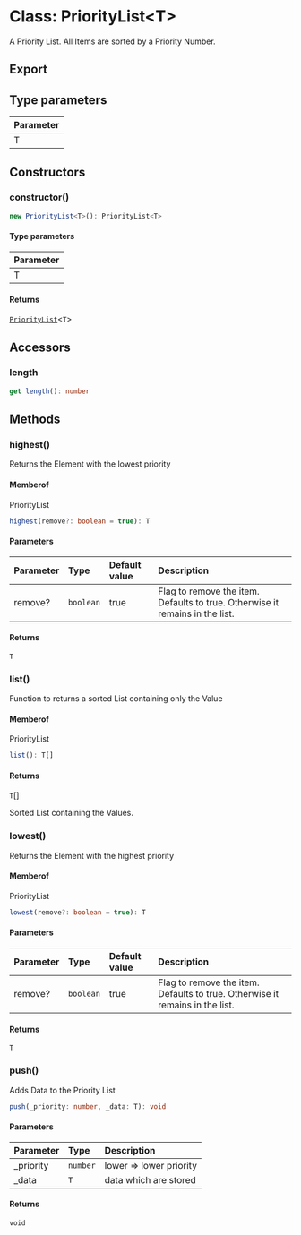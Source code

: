 # Class: PriorityList<T\>

A Priority List. All Items are sorted by a Priority Number.

## Export

## Type parameters

| Parameter |
| :-------- |
| T         |

## Constructors

### constructor()

```ts
new PriorityList<T>(): PriorityList<T>
```

#### Type parameters

| Parameter |
| :-------- |
| T         |

#### Returns

[`PriorityList`](class.PriorityList.md)<`T`\>

## Accessors

### length

```ts
get length(): number
```

## Methods

### highest()

Returns the Element with the lowest priority

#### Memberof

PriorityList

```ts
highest(remove?: boolean = true): T
```

#### Parameters

| Parameter | Type      | Default value | Description                                                                  |
| :-------- | :-------- | :------------ | :--------------------------------------------------------------------------- |
| remove?   | `boolean` | true          | Flag to remove the item. Defaults to true. Otherwise it remains in the list. |

#### Returns

`T`

### list()

Function to returns a sorted List containing only the Value

#### Memberof

PriorityList

```ts
list(): T[]
```

#### Returns

`T`[]

Sorted List containing the Values.

### lowest()

Returns the Element with the highest priority

#### Memberof

PriorityList

```ts
lowest(remove?: boolean = true): T
```

#### Parameters

| Parameter | Type      | Default value | Description                                                                  |
| :-------- | :-------- | :------------ | :--------------------------------------------------------------------------- |
| remove?   | `boolean` | true          | Flag to remove the item. Defaults to true. Otherwise it remains in the list. |

#### Returns

`T`

### push()

Adds Data to the Priority List

```ts
push(_priority: number, _data: T): void
```

#### Parameters

| Parameter  | Type     | Description             |
| :--------- | :------- | :---------------------- |
| \_priority | `number` | lower => lower priority |
| \_data     | `T`      | data which are stored   |

#### Returns

`void`
